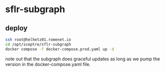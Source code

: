 # sflr-subgraph

## deploy
```sh
ssh root@helhetz01.romenet.io
cd /opt/sceptre/sflr-subgraph
docker compose -f docker-compose.prod.yaml up -d
```

note out that the subgraph does graceful updates as long as we pump
the version in the docker-compose.yaml file.
